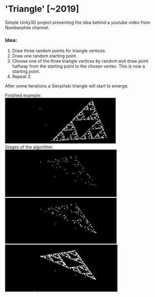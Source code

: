 # 'Triangle' [~2019]
Simple Unity3D project presenting the idea behind a youtube video from Numberphile channel.  

### Idea: 
1. Draw three random points for triangle vertices.
2. Draw one random starting point.
3. Choose one of the three triangle vertices by random and draw point halfway from the starting point to the chosen vertex. This is now a starting point.
4. Repeat 3.

After some iterations a Sierpiński triangle will start to emerge.  

Finished example:  
<img width="364" alt="ex1 (2)" src="https://github.com/maciejokapa/Triangle/blob/main/Screenshots/ex1.PNG">  
Stages of the algorithm:  
<img width="367" alt="ex3_1" src="https://github.com/maciejokapa/Triangle/blob/main/Screenshots/ex3_1.PNG">  
<img width="367" alt="ex3_2" src="https://github.com/maciejokapa/Triangle/blob/main/Screenshots/ex3_2.PNG">  
<img width="370" alt="ex3_3" src="https://github.com/maciejokapa/Triangle/blob/main/Screenshots/ex3_3.PNG">  
